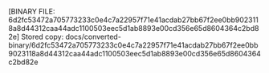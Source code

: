 [BINARY FILE: 6d2fc53472a705773233c0e4c7a22957f71e41acdab27bb67f2ee0bb9023118a8d44312caa44adc1100503eec5d1ab8893e00cd356e65d8604364c2bd82e]
Stored copy: docs/converted-binary/6d2fc53472a705773233c0e4c7a22957f71e41acdab27bb67f2ee0bb9023118a8d44312caa44adc1100503eec5d1ab8893e00cd356e65d8604364c2bd82e
